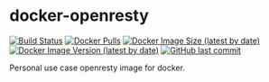 # docker-openresty

[![Build Status](https://drone.kilic.dev/api/badges/cenk1cenk2/docker-openresty/status.svg)](https://drone.kilic.dev/cenk1cenk2/docker-openresty) [![Docker Pulls](https://img.shields.io/docker/pulls/cenk1cenk2/openresty)](https://hub.docker.com/repository/docker/cenk1cenk2/openresty) [![Docker Image Size (latest by date)](https://img.shields.io/docker/image-size/cenk1cenk2/openresty)](https://hub.docker.com/repository/docker/cenk1cenk2/openresty) [![Docker Image Version (latest by date)](https://img.shields.io/docker/v/cenk1cenk2/openresty)](https://hub.docker.com/repository/docker/cenk1cenk2/openresty) [![GitHub last commit](https://img.shields.io/github/last-commit/cenk1cenk2/docker-openresty)](https://github.com/cenk1cenk2/docker-openresty)

Personal use case openresty image for docker.
